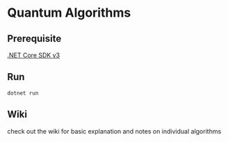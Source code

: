 # Quantum Algorithms

## Prerequisite
[.NET Core SDK v3](https://www.microsoft.com/net/download)

## Run

```
dotnet run
```

## Wiki
check out the wiki for basic explanation and notes on individual algorithms
